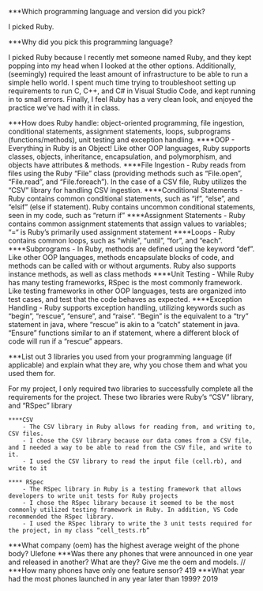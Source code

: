 ***Which programming language and version did you pick?

I picked Ruby.

***Why did you pick this programming language?

I picked Ruby because I recently met someone named Ruby, and they kept popping into my head when I looked at the other options. Additionally, (seemingly) required the least amount of infrastructure to be able to run a simple hello world. I spent much time trying to troubleshoot setting up requirements to run C, C++, and C# in Visual Studio Code, and kept running in to small errors. Finally, I feel Ruby has a very clean look, and enjoyed the practice we’ve had with it in class.

***How does Ruby handle: object-oriented programming, file ingestion, conditional statements, assignment statements, loops, subprograms (functions/methods), unit testing and exception handling. 
	****OOP
		- Everything in Ruby is an Object! Like other OOP languages, Ruby supports classes, objects, inheritance, encapsulation, and polymorphism, and objects have attributes & methods.
	****File Ingestion
		- Ruby reads from files using the Ruby “File” class (providing methods such as “File.open”, “File.read”, and “File.foreach”). In the case of a CSV file, Ruby utilizes the “CSV” library for handling CSV ingestion.
	****Conditional Statements
		- Ruby contains common conditional statements, such as “if”, “else”, and “elsif” (else if statement). Ruby contains uncommon conditional statements, seen in my code, such as “return if”
	****Assignment Statements
		- Ruby contains common assignment statements that assign values to variables; “=“ is Ruby’s primarily used assignment statement
	****Loops
		- Ruby contains common loops, such as “while”, “until”, “for”, and “each”.
	****Subprograms
		- In Ruby, methods are defined using the keyword “def”. Like other OOP languages, methods encapsulate blocks of code, and methods can be called with or without arguments. Ruby also supports instance methods, as well as class methods
	****Unit Testing
		- While Ruby has many testing frameworks, RSpec is the most commonly framework. Like testing frameworks in other OOP languages, tests are organized into test cases, and test that the code behaves as expected.
	****Exception Handling
		- Ruby supports exception handling, utilizing keywords such as “begin”, “rescue”, “ensure”, and “raise”. “Begin” is the equivalent to a “try” statement in java, where “rescue” is akin to a “catch” statement in java. “Ensure” functions similar to an if statement, where a different block of code will run if a “rescue” appears.

***List out 3 libraries you used from your programming language (if applicable) and explain what they are, why you chose them and what you used them for.

For my project, I only required two libraries to successfully complete all the requirements for the project. These two libraries were Ruby’s “CSV” library, and “RSpec” library

	****CSV
		- The CSV library in Ruby allows for reading from, and writing to, CSV files.
		- I chose the CSV library because our data comes from a CSV file, and I needed a way to be able to read from the CSV file, and write to it.
		- I used the CSV library to read the input file (cell.rb), and write to it
		
	**** RSpec
		- The RSpec library in Ruby is a testing framework that allows developers to write unit tests for Ruby projects
		- I chose the RSpec library because it seemed to be the most commonly utilized testing framework in Ruby. In addition, VS Code recommended the RSpec library.
		- I used the RSpec library to write the 3 unit tests required for the project, in my class “cell_tests.rb”

***What company (oem) has the highest average weight of the phone body?
Ulefone
***Was there any phones that were announced in one year and released in another? What are they? Give me the oem and models.
//
***How many phones have only one feature sensor?
419
***What year had the most phones launched in any year later than 1999?
2019
